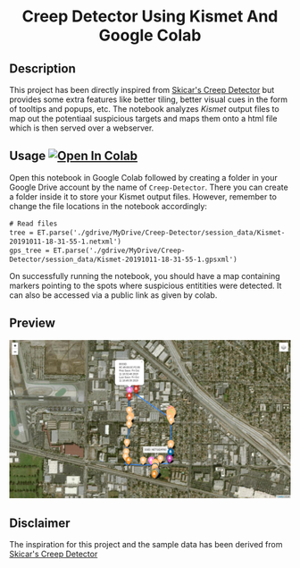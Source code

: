<h1 align="center">Creep Detector Using Kismet And Google Colab</h1>

<h2>Description</h2>
This project has been directly inspired from <a href="https://github.com/skickar/CreepDetector/">Skicar's Creep Detector</a> but provides some extra features like better tiling, better visual cues in the form of tooltips and popups, etc. The notebook analyzes <i>Kismet</i> output files to map out the potentiaal suspicious targets and maps  them onto a html file which is then served over a webserver.

<h2>Usage <a align="left" href="https://colab.research.google.com/github/whokilleddb/Creep-Detector/blob/main/CreepDetector.ipynb" target="_blank"><img src="https://colab.research.google.com/assets/colab-badge.svg" alt="Open In Colab"/></a> </h2>

Open this notebook in Google Colab followed by creating a folder in your Google Drive account by the name of <code>Creep-Detector</code>. There you can create a folder inside it to store your Kismet output files. However, remember to change the file locations in the notebook accordingly:

```ipython
# Read files
tree = ET.parse('./gdrive/MyDrive/Creep-Detector/session_data/Kismet-20191011-18-31-55-1.netxml') 
gps_tree = ET.parse('./gdrive/MyDrive/Creep-Detector/session_data/Kismet-20191011-18-31-55-1.gpsxml')
```

On successfully running the notebook, you should have a map containing markers pointing to the spots where suspicious entitities were detected. It can also be accessed via a public link as given by colab.

<h2>Preview</h2>
<img src="./images/preview.png"/>

<h2>Disclaimer</h2>
The inspiration for this project and the sample data has been derived from <a href="https://github.com/skickar/CreepDetector">Skicar's Creep Detector</a>

